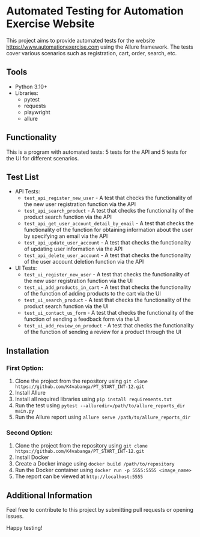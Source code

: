 # Automated Testing for Automation Exercise Website

This project aims to provide automated tests for the website https://www.automationexercise.com using the Allure framework. The tests cover various scenarios such as registration, cart, order, search, etc.

## Tools

- Python 3.10+
- Libraries:
  - pytest
  - requests
  - playwright
  - allure

## Functionality

This is a program with automated tests: 5 tests for the API and 5 tests for the UI for different scenarios.

## Test List

- API Tests:
  - `test_api_register_new_user` - A test that checks the functionality of the new user registration function via the API
  - `test_api_search_product` - A test that checks the functionality of the product search function via the API
  - `test_api_get_user_account_detail_by_email` - A test that checks the functionality of the function for obtaining information about the user by specifying an email via the API
  - `test_api_update_user_account` - A test that checks the functionality of updating user information via the API
  - `test_api_delete_user_account` - A test that checks the functionality of the user account deletion function via the API
- UI Tests:
  - `test_ui_register_new_user` - A test that checks the functionality of the new user registration function via the UI
  - `test_ui_add_products_in_cart` - A test that checks the functionality of the function of adding products to the cart via the UI
  - `test_ui_search_product` - A test that checks the functionality of the product search function via the UI
  - `test_ui_contact_us_form` - A test that checks the functionality of the function of sending a feedback form via the UI
  - `test_ui_add_review_on_product` - A test that checks the functionality of the function of sending a review for a product through the UI
 
## Installation

### First Option:
1. Clone the project from the repository using `git clone https://github.com/K4vabanga/PT_START_INT-12.git`
2. Install Allure
3. Install all required libraries using `pip install requirements.txt`
4. Run the test using `pytest --alluredir=/path/to/allure_reports_dir main.py`
5. Run the Allure report using `allure serve /path/to/allure_reports_dir`

### Second Option:
1. Clone the project from the repository using `git clone https://github.com/K4vabanga/PT_START_INT-12.git`
2. Install Docker
3. Create a Docker image using `docker build /path/to/repository`
4. Run the Docker container using `docker run -p 5555:5555 <image_name>`
5. The report can be viewed at `http://localhost:5555`

## Additional Information

Feel free to contribute to this project by submitting pull requests or opening issues.

Happy testing!
